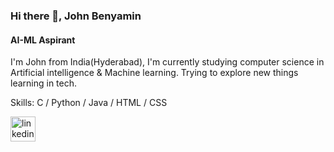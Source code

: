 ### Hi there 👋, John Benyamin
#### AI-ML  Aspirant
I'm John from India(Hyderabad), I'm currently studying computer science in Artificial intelligence & Machine learning. Trying to explore new things learning in tech.

Skills: C / Python / Java / HTML / CSS

<!-- 🔭 I’m currently working on this page. -->


[<img src='https://cdn.jsdelivr.net/npm/simple-icons@3.0.1/icons/linkedin.svg' alt='linkedin' height='40'>](https://www.linkedin.com/in/john-benyamin-a005b5231//)  

<!--- 👋 Hi, I’m @John12jb
- 👀 I’m interested in ...
- 🌱 I’m currently learning ...
- 💞️ I’m looking to collaborate on ...
- 📫 How to reach me ...
- 😄 Pronouns: ...
- ⚡ Fun fact: ...-->

<!---
John12jb/John12jb is a ✨ special ✨ repository because its `README.md` (this file) appears on your GitHub profile.
You can click the Preview link to take a look at your changes.
--->
